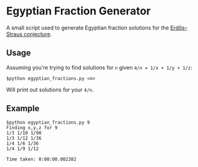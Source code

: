 Egyptian Fraction Generator
===========================
A small script used to generate Egyptian fraction solutions for the [Erdős–Straus conjecture](https://en.wikipedia.org/wiki/Erd%C5%91s%E2%80%93Straus_conjecture).

Usage
-----
Assuming you're trying to find solutions for `n` given `4/n = 1/x + 1/y + 1/z`:
```shell
$python egyptian_fractions.py <n>
```
Will print out solutions for your `4/n`.

Example
-------
```
$python egyptian_fractions.py 9
Finding x,y,z for 9
1/3 1/10 1/90
1/3 1/12 1/36
1/4 1/6 1/36
1/4 1/9 1/12

Time taken: 0:00:00.002382
```
